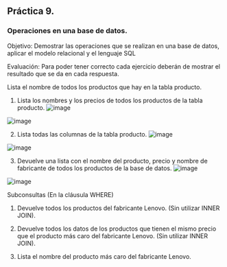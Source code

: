 ## Práctica 9.
### Operaciones en una base de datos.
Objetivo: Demostrar las operaciones que se realizan en una base de datos, aplicar el modelo relacional y el lenguaje SQL

Evaluación: Para poder tener correcto cada ejercicio deberán de mostrar el resultado que se da en cada respuesta.

Lista el nombre de todos los productos que hay en la tabla producto.


1. Lista los nombres y los precios de todos los productos de la tabla producto.
![image](https://user-images.githubusercontent.com/104279720/173274811-247a0013-73de-4ec0-ae78-43fe4ee5b8bf.png)

![image](https://user-images.githubusercontent.com/104279720/173274974-4c231dc9-bd1a-48e3-9ee4-3db8a93f9403.png)


2. Lista todas las columnas de la tabla producto.
![image](https://user-images.githubusercontent.com/104279720/173276274-d1b9b5e5-5609-4a50-9730-5293455c42e1.png)

![image](https://user-images.githubusercontent.com/104279720/173276326-c7933f13-8c22-4329-9c28-d19fdd0f6807.png)

3. Devuelve una lista con el nombre del producto, precio y nombre de fabricante de
todos los productos de la base de datos.
![image](https://user-images.githubusercontent.com/104279720/173277588-ac70232e-d795-445f-8b76-af38037e64a0.png)

![image](https://user-images.githubusercontent.com/104279720/173277635-f8deb7ce-c10e-42c2-af85-dd296bd2e8ac.png)


Subconsultas (En la cláusula WHERE)
1. Devuelve todos los productos del fabricante Lenovo. (Sin utilizar INNER
JOIN).


2. Devuelve todos los datos de los productos que tienen el mismo precio que el
producto más caro del fabricante Lenovo. (Sin utilizar INNER JOIN).


3. Lista el nombre del producto más caro del fabricante Lenovo.
